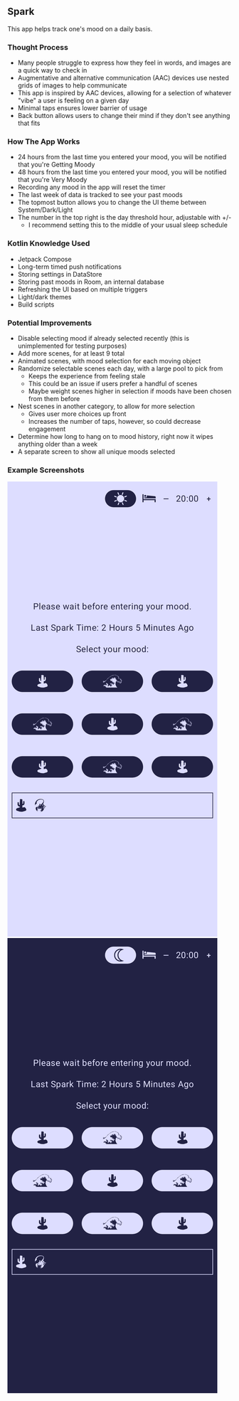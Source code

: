 ## Spark

This app helps track one's mood on a daily basis.

### Thought Process
* Many people struggle to express how they feel in words, and images are a quick way to check in
* Augmentative and alternative communication (AAC) devices use nested grids of images to help communicate
* This app is inspired by AAC devices, allowing for a selection of whatever "vibe" a user is feeling on a given day
* Minimal taps ensures lower barrier of usage
* Back button allows users to change their mind if they don't see anything that fits

### How The App Works
* 24 hours from the last time you entered your mood, you will be notified that you're Getting Moody
* 48 hours from the last time you entered your mood, you will be notified that you're Very Moody
* Recording any mood in the app will reset the timer
* The last week of data is tracked to see your past moods
* The topmost button allows you to change the UI theme between System/Dark/Light
* The number in the top right is the day threshold hour, adjustable with +/-
  * I recommend setting this to the middle of your usual sleep schedule

### Kotlin Knowledge Used
* Jetpack Compose
* Long-term timed push notifications
* Storing settings in DataStore
* Storing past moods in Room, an internal database
* Refreshing the UI based on multiple triggers
* Light/dark themes
* Build scripts

### Potential Improvements
* Disable selecting mood if already selected recently (this is unimplemented for testing purposes)
* Add more scenes, for at least 9 total
* Animated scenes, with mood selection for each moving object
* Randomize selectable scenes each day, with a large pool to pick from
  * Keeps the experience from feeling stale
  * This could be an issue if users prefer a handful of scenes
  * Maybe weight scenes higher in selection if moods have been chosen from them before
* Nest scenes in another category, to allow for more selection
  * Gives user more choices up front
  * Increases the number of taps, however, so could decrease engagement
* Determine how long to hang on to mood history, right now it wipes anything older than a week
* A separate screen to show all unique moods selected

### Example Screenshots
![Light Theme For App](SparkLight.png)
![Dark Theme For App](SparkDark.png)
